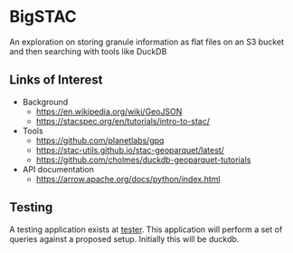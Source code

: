 # BigSTAC

An exploration on storing granule information as flat files on an S3 bucket and then searching with tools like DuckDB

## Links of Interest

* Background
  * https://en.wikipedia.org/wiki/GeoJSON
  * https://stacspec.org/en/tutorials/intro-to-stac/
* Tools
  * https://github.com/planetlabs/gpq
  * https://stac-utils.github.io/stac-geoparquet/latest/
  * https://github.com/cholmes/duckdb-geoparquet-tutorials
* API documentation
  * https://arrow.apache.org/docs/python/index.html

## Testing
A testing application exists at [tester](tester). This application will perform a set of queries
against a proposed setup. Initially this will be duckdb.

